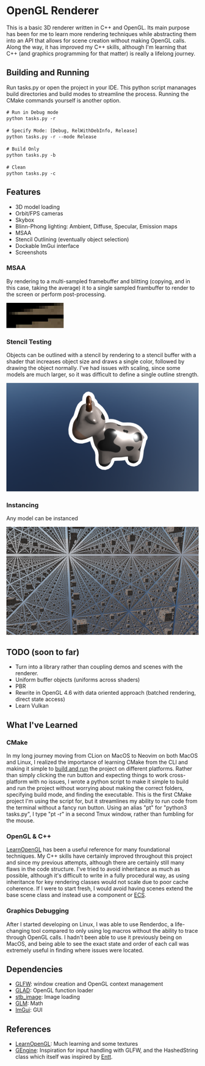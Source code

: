 # OpenGL Renderer

This is a basic 3D renderer written in C++ and OpenGL. Its main purpose has been
for me to learn more rendering techniques while abstracting them into an API
that allows for scene creation without making OpenGL calls. Along the way, it
has improved my C++ skills, although I'm learning that C++ (and graphics
programming for that matter) is really a lifelong journey.

## Building and Running

Run tasks.py or open the project in your IDE. This python script mananages build
directories and build modes to streamline the process. Running the CMake
commands yourself is another option.

```shell
# Run in Debug mode
python tasks.py -r

# Specify Mode: [Debug, RelWithDebInfo, Release]
python tasks.py -r --mode Release

# Build Only
python tasks.py -b

# Clean
python tasks.py -c
```

## Features

- 3D model loading
- Orbit/FPS cameras
- Skybox
- Blinn-Phong lighting: Ambient, Diffuse, Specular, Emission maps
- MSAA
- Stencil Outlining (eventually object selection)
- Dockable ImGui interface
- Screenshots

### MSAA

By rendering to a multi-sampled framebuffer and blitting (copying, and in this
case, taking the average) it to a single sampled frambuffer to render to the
screen or perform post-processing.

![MSAA Comparison](screenshots/msaa_comparison.png)

### Stencil Testing

Objects can be outlined with a stencil by rendering to a stencil buffer with a
shader that increases object size and draws a single color, followed by drawing
the object normally. I've had issues with scaling, since some models are much
larger, so it was difficult to define a single outline strength.

![Stencil Test](screenshots/stencil-test.png)

### Instancing

Any model can be instanced

![Instancing](screenshots/instancing1.png)

## TODO (soon to far)

- Turn into a library rather than coupling demos and scenes with the renderer.
- Uniform buffer objects (uniforms across shaders)
- PBR
- Rewrite in OpenGL 4.6 with data oriented approach (batched rendering, direct
  state access)
- Learn Vulkan

## What I've Learned

### CMake

In my long journey moving from CLion on MacOS to Neovim on both MacOS and Linux,
I realized the importance of learning CMake from the CLI and making it simple to
[build and run](#building-and-running) the project on different platforms.
Rather than simply clicking the run button and expecting things to work
cross-platform with no issues, I wrote a python script to make it simple to
build and run the project without worrying about making the correct folders,
specifying build mode, and finding the executable. This is the first CMake
project I'm using the script for, but it streamlines my ability to run code from
the terminal without a fancy run button. Using an alias "pt" for "python3
tasks.py", I type "pt -r" in a second Tmux window, rather than fumbling for the
mouse.

### OpenGL & C++

[LearnOpenGL](https://learnopengl.com/Introduction) has been a useful reference
for many foundational techniques. My C++ skills have certainly improved
throughout this project and since my previous attempts, although there are
certainly still many flaws in the code structure. I've tried to avoid
inheritance as much as possible, although it's difficult to write in a fully
procedural way, as using inheritance for key rendering classes would not scale
due to poor cache coherence. If I were to start fresh, I would avoid having
scenes extend the base scene class and instead use a component or
[ECS](https://en.wikipedia.org/wiki/Entity_component_system).

### Graphics Debugging

After I started developing on Linux, I was able to use Renderdoc, a
life-changing tool compared to only using log macros without the ability to
trace through OpenGL calls. I hadn't been able to use it previously being on
MacOS, and being able to see the exact state and order of each call was
extremely useful in finding where issues were located.

## Dependencies

- [GLFW](https://github.com/glfw/glfw): window creation and OpenGL context
  management
- [GLAD](https://glad.dav1d.de/): OpenGL function loader
- [stb_image](https://github.com/nothings/stb): Image loading
- [GLM](https://github.com/g-truc/glm): Math
- [ImGui](https://github.com/ocornut/imgui): GUI

## References

- [LearnOpenGL](https://learnopengl.com/Introduction): Much learning and some
  textures
- [GEngine](https://github.com/JuanDiegoMontoya/Gengine/tree/37739ecfcb608f6b282b36ed8a962fac968b1487):
  Inspiration for input handling with GLFW, and the HashedString class which
  itself was inspired by [Entt](https://github.com/skypjack/entt).

